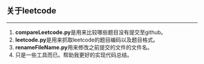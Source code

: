## 关于leetcode
------
1. **compareLeetcode.py**是用来比较哪些题目没有提交至github。
2. **leetcode.py**是用来抓取leetcode的题目编码以及题目格式。
3. **renameFileName.py**用来修改之前提交的文件的文件名。
4. 只是一些工具而已。帮助我更好的实现代码总结。